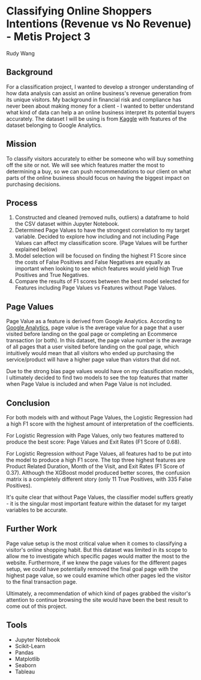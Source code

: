 # Classifying Online Shoppers Intentions (Revenue vs No Revenue) - Metis Project 3 
Rudy Wang

## Background

For a classification project, I wanted to develop a stronger understanding of how data analysis can assist an online business's revenue generation from its unique visitors. My background in financial risk and compliance has never been about making money for a client - I wanted to better understand what kind of data can help a an online business interpret its potential buyers accurately. The dataset I will be using is from [Kaggle](https://www.kaggle.com/roshansharma/online-shoppers-intention) with features of the dataset belonging to Google Analytics.

## Mission

To classify visitors accurately to either be someone who will buy something off the site or not. We will see which features matter the most to determining a buy, so we can push recommendations to our client on what parts of the online business should focus on having the biggest impact on purchasing decisions.

## Process

1. Constructed and cleaned (removed nulls, outliers) a dataframe to hold the CSV dataset within Jupyter Notebook.
2. Determined Page Values to have the strongest correlation to my target variable. Decided to explore how including and not including Page Values can affect my classification score. (Page Values will be further explained below)
3. Model selection will be focused on finding the highest F1 Score since the costs of False Positives and False Negatives are equally as important when looking to see which features would yield high True Positives and True Negatives.
4. Compare the results of F1 scores between the best model selected for Features including Page Values vs Features without Page Values.

## Page Values

Page Value as a feature is derived from Google Analytics. According to [Google Analytics](https://support.google.com/analytics/answer/2695658?hl=en#:~:text=Page%20Value%20is%20the%20average,more%20to%20your%20site's%20revenue.), page value is the average value for a page that a user visited before landing on the goal page or completing an Ecommerce transaction (or both). In this dataset, the page value number is the average of all pages that a user visited before landing on the goal page, which intuitively would mean that all visitors who ended up purchasing the service/product will have a higher page value than vistors that did not. 

Due to the strong bias page values would have on my classification models, I ultimately decided to find two models to see the top features that matter when Page Value is included and when Page Value is not included. 

## Conclusion

For both models with and without Page Values, the Logistic Regression had a high F1 score with the highest amount of interpretation of the coefficients.

For Logistic Regression with Page Values, only two features mattered to produce the best score: Page Values and Exit Rates (F1 Score of 0.68).

For Logistic Regression without Page Values, all features had to be put into the model to produce a high F1 score. The top three highest features are Product Related Duration, Month of the Visit, and Exit Rates (F1 Score of 0.37). Although the XGBoost model produced better scores, the confusion matrix is a completely different story (only 11 True Positives, with 335 False Positives). 

It's quite clear that without Page Values, the classifier model suffers greatly - it is the singular most important feature within the dataset for my target variables to be accurate. 

## Further Work

Page value setup is the most critical value when it comes to classifying a visitor's online shopping habit. But this dataset was limited in its scope to allow me to investigate which specific pages would matter the most to the website. Furthermore, if we knew the page values for the different pages setup, we could have potentially removed the final goal page with the highest page value, so we could examine which other pages led the visitor to the final transaction page. 

Ultimately, a recommendation of which kind of pages grabbed the visitor's attention to continue browsing the site would have been the best result to come out of this project. 

## Tools

- Jupyter Notebook
- Scikit-Learn
- Pandas
- Matplotlib
- Seaborn
- Tableau
